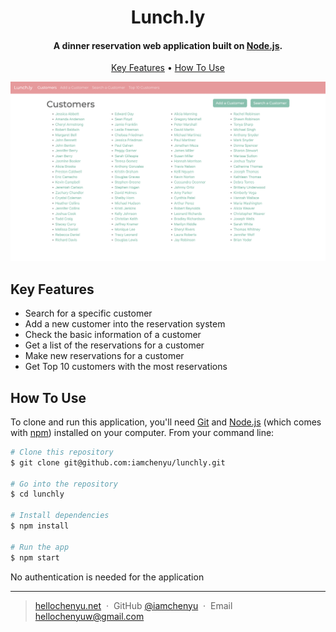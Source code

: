 <h1 align="center">
  Lunch.ly
</h1>

<h4 align="center">A dinner reservation web application built on <a href="https://nodejs.org/en" target="_blank">Node.js</a>.</h4>

<p align="center">
  <a href="#key-features">Key Features</a> •
  <a href="#how-to-use">How To Use</a>
</p>

![screenshot](images/screenshot.png)

## Key Features

- Search for a specific customer
- Add a new customer into the reservation system
- Check the basic information of a customer
- Get a list of the reservations for a customer
- Make new reservations for a customer
- Get Top 10 customers with the most reservations

## How To Use

To clone and run this application, you'll need [Git](https://git-scm.com) and [Node.js](https://nodejs.org/en/download/) (which comes with [npm](http://npmjs.com)) installed on your computer. From your command line:

```bash
# Clone this repository
$ git clone git@github.com:iamchenyu/lunchly.git

# Go into the repository
$ cd lunchly

# Install dependencies
$ npm install

# Run the app
$ npm start
```

No authentication is needed for the application

---

> [hellochenyu.net](https://www.hellochenyu.net) &nbsp;&middot;&nbsp;
> GitHub [@iamchenyu](https://github.com/iamchenyu) &nbsp;&middot;&nbsp;
> Email [hellochenyuw@gmail.com](hellochenyuw@gmail.com)
